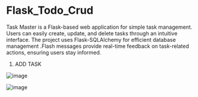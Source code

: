 # Flask_Todo_Crud
Task Master is a Flask-based web application for simple task management. Users can easily create, update, and delete tasks through an intuitive interface. The project uses Flask-SQLAlchemy for efficient database management .Flash messages provide real-time feedback on task-related actions, ensuring users stay informed. 


1. ADD TASK 

![image](https://github.com/AISHWARYA-ANILKUMAR/Flask_Todo_Crud/assets/106093984/81bc9aa6-00ad-4cac-a401-7852d9c789eb)


   
![image](https://github.com/AISHWARYA-ANILKUMAR/Flask_Todo_Crud/assets/106093984/b77bc9df-5681-470c-bae6-8911223052ab)



